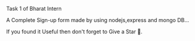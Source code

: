 Task 1 of Bharat Intern 

A Complete Sign-up form made by using nodejs,express and mongo DB...

If you found it Useful then don't forget to Give a Star 🌟.

